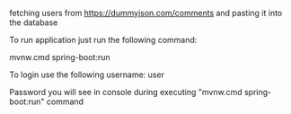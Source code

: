 fetching users from https://dummyjson.com/comments
and pasting it into the database

To run application just run the following command:

mvnw.cmd spring-boot:run

To login use the following username: user

Password you will see in console during executing "mvnw.cmd spring-boot:run" command
